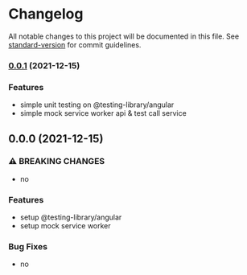 # Changelog

All notable changes to this project will be documented in this file. See [standard-version](https://github.com/conventional-changelog/standard-version) for commit guidelines.

### [0.0.1](https://github.com/sutin1234/angular13-mock-service-worker/compare/v0.0.0...v0.0.1) (2021-12-15)
### Features

- simple unit testing on @testing-library/angular
- simple mock service worker api & test call service

## 0.0.0 (2021-12-15)

### ⚠ BREAKING CHANGES

- no

### Features

- setup @testing-library/angular
- setup mock service worker

### Bug Fixes

- no
